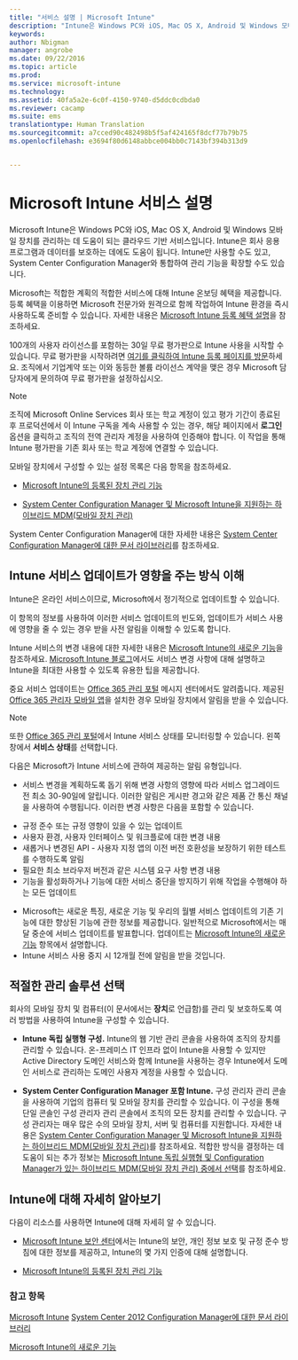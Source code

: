```yaml
---
title: "서비스 설명 | Microsoft Intune"
description: "Intune은 Windows PC와 iOS, Mac OS X, Android 및 Windows 모바일 장치를 관리하는 데 유용한 클라우드 기반 서비스입니다."
keywords: 
author: Nbigman
manager: angrobe
ms.date: 09/22/2016
ms.topic: article
ms.prod: 
ms.service: microsoft-intune
ms.technology: 
ms.assetid: 40fa5a2e-6c0f-4150-9740-d5ddc0cdbda0
ms.reviewer: cacamp
ms.suite: ems
translationtype: Human Translation
ms.sourcegitcommit: a7cced90c482498b5f5af424165f8dcf77b79b75
ms.openlocfilehash: e3694f80d6148abbce004bb0c7143bf394b313d9


---
```


# Microsoft Intune 서비스 설명

Microsoft Intune은 Windows PC와 iOS, Mac OS X, Android 및 Windows 모바일 장치를 관리하는 데 도움이 되는 클라우드 기반 서비스입니다. Intune은 회사 응용 프로그램과 데이터를 보호하는 데에도 도움이 됩니다. Intune만 사용할 수도 있고, System Center Configuration Manager와 통합하여 관리 기능을 확장할 수도 있습니다. 

Microsoft는 적합한 계획의 적합한 서비스에 대해 Intune 온보딩 혜택을 제공합니다. 등록 혜택을 이용하면 Microsoft 전문가와 원격으로 함께 작업하여 Intune 환경을 즉시 사용하도록 준비할 수 있습니다. 자세한 내용은 [Microsoft Intune 등록 혜택 설명](http://go.microsoft.com/fwlink/?LinkId=619281)을 참조하세요.

100개의 사용자 라이선스를 포함하는 30일 무료 평가판으로 Intune 사용을 시작할 수 있습니다. 무료 평가판을 시작하려면 [여기를 클릭하여 Intune 등록 페이지를 방문](http://www.microsoft.com/en-us/server-cloud/products/microsoft-intune/)하세요. 조직에서 기업계약 또는 이와 동등한 볼륨 라이선스 계약을 맺은 경우 Microsoft 담당자에게 문의하여 무료 평가판을 설정하십시오.

> [!NOTE]
> 조직에 Microsoft Online Services 회사 또는 학교 계정이 있고 평가 기간이 종료된 후 프로덕션에서 이 Intune 구독을 계속 사용할 수 있는 경우, 해당 페이지에서 **로그인** 옵션을 클릭하고 조직의 전역 관리자 계정을 사용하여 인증해야 합니다. 이 작업을 통해 Intune 평가판을 기존 회사 또는 학교 계정에 연결할 수 있습니다.

모바일 장치에서 구성할 수 있는 설정 목록은 다음 항목을 참조하세요.

-   [Microsoft Intune의 등록된 장치 관리 기능](/intune/get-started/mobile-device-management-capabilities-in-microsoft-intune) 

-   [System Center Configuration Manager 및 Microsoft Intune을 지원하는 하이브리드 MDM(모바일 장치 관리)](https://technet.microsoft.com/library/mt627883.aspx) 

System Center Configuration Manager에 대한 자세한 내용은 [System Center Configuration Manager에 대한 문서 라이브러리](https://technet.microsoft.com/library/mt346023.aspx)를 참조하세요.

## Intune 서비스 업데이트가 영향을 주는 방식 이해
Intune은 온라인 서비스이므로, Microsoft에서 정기적으로 업데이트할 수 있습니다.

이 항목의 정보를 사용하여 이러한 서비스 업데이트의 빈도와, 업데이트가 서비스 사용에 영향을 줄 수 있는 경우 받을 사전 알림을 이해할 수 있도록 합니다.

Intune 서비스의 변경 내용에 대한 자세한 내용은 [Microsoft Intune의 새로운 기능](/intune/deploy-use/whats-new-in-microsoft-intune)을 참조하세요. [Microsoft Intune 블로그](http://blogs.technet.com/b/microsoftintune/)에서도 서비스 변경 사항에 대해 설명하고 Intune을 최대한 사용할 수 있도록 유용한 팁을 제공합니다. 

중요 서비스 업데이트는 [Office 365 관리 포털](https://portal.office.com/Admin/Default.aspx) 메시지 센터에서도 알려줍니다. 제공된 [Office 365 관리자 모바일 앱](https://support.office.com/article/Office-365-Admin-Mobile-App-e16f6421-2a1a-4142-bf9d-9846600a060a)을 설치한 경우 모바일 장치에서 알림을 받을 수 있습니다.

> [!NOTE]
> 또한 [Office 365 관리 포털](https://portal.office.com/Admin/Default.aspx)에서 Intune 서비스 상태를 모니터링할 수 있습니다. 왼쪽 창에서 **서비스 상태**를 선택합니다.  

다음은 Microsoft가 Intune 서비스에 관하여 제공하는 알림 유형입니다.
-   서비스 변경을 계획하도록 돕기 위해 변경 사항의 영향에 따라 서비스 업그레이드 전 최소 30-90일에 알립니다. 이러한 알림은 게시판 경고와 같은 제품 간 통신 채널을 사용하여 수행됩니다. 이러한 변경 사항은 다음을 포함할 수 있습니다.
* 규정 준수 또는 규정 영향이 있을 수 있는 업데이트
* 사용자 환경, 사용자 인터페이스 및 워크플로에 대한 변경 내용
* 새롭거나 변경된 API - 사용자 지정 앱의 이전 버전 호환성을 보장하기 위한 테스트를 수행하도록 알림
* 필요한 최소 브라우저 버전과 같은 시스템 요구 사항 변경 내용
* 기능을 활성화하거나 기능에 대한 서비스 중단을 방지하기 위해 작업을 수행해야 하는 모든 업데이트
-   Microsoft는 새로운 특징, 새로운 기능 및 우리의 월별 서비스 업데이트의 기존 기능에 대한 향상된 기능에 관한 정보를 제공합니다. 일반적으로 Microsoft에서는 매달 중순에 서비스 업데이트를 발표합니다. 업데이트는 [Microsoft Intune의 새로운 기능](/intune/deploy-use/whats-new-in-microsoft-intune) 항목에서 설명합니다.
-   Intune 서비스 사용 중지 시 12개월 전에 알림을 받을 것입니다.

## 적절한 관리 솔루션 선택
회사의 모바일 장치 및 컴퓨터(이 문서에서는 **장치**로 언급함)를 관리 및 보호하도록 여러 방법을 사용하여 Intune을 구성할 수 있습니다.

-   **Intune 독립 실행형 구성.** Intune의 웹 기반 관리 콘솔을 사용하여 조직의 장치를 관리할 수 있습니다. 온-프레미스 IT 인프라 없이 Intune을 사용할 수 있지만 Active Directory 도메인 서비스와 함께 Intune을 사용하는 경우 Intune에서 도메인 서비스로 관리하는 도메인 사용자 계정을 사용할 수 있습니다.

-   **System Center Configuration Manager 포함 Intune.** 구성 관리자 관리 콘솔을 사용하여 기업의 컴퓨터 및 모바일 장치를 관리할 수 있습니다. 이 구성을 통해 단일 콘솔인 구성 관리자 관리 콘솔에서 조직의 모든 장치를 관리할 수 있습니다. 구성 관리자는 매우 많은 수의 모바일 장치, 서버 및 컴퓨터를 지원합니다. 자세한 내용은 [System Center Configuration Manager 및 Microsoft Intune을 지원하는 하이브리드 MDM(모바일 장치 관리)](https://technet.microsoft.com/library/mt627883.aspx)를 참조하세요.  적합한 방식을 결정하는 데 도움이 되는 추가 정보는 [Microsoft Intune 독립 실행형 및 Configuration Manager가 있는 하이브리드 MDM(모바일 장치 관리) 중에서 선택](https://technet.microsoft.com/en-us/library/mt706478.aspx)를 참조하세요. 


## Intune에 대해 자세히 알아보기
다음이 리소스를 사용하면 Intune에 대해 자세히 알 수 있습니다.

-   [Microsoft Intune 보안 센터](http://www.microsoft.com/en-us/server-cloud/products/intune-trust-center/)에서는 Intune의 보안, 개인 정보 보호 및 규정 준수 방침에 대한 정보를 제공하고, Intune의 몇 가지 인증에 대해 설명합니다.

-   [Microsoft Intune의 등록된 장치 관리 기능](/intune/get-started/mobile-device-management-capabilities-in-microsoft-intune) 

### 참고 항목
[Microsoft Intune](https://docs.microsoft.com/intune/)
[System Center 2012 Configuration Manager에 대한 문서 라이브러리](https://technet.microsoft.com/library/gg682041.aspx)

[Microsoft Intune의 새로운 기능](/intune/deploy-use/whats-new-in-microsoft-intune)



<!--HONumber=Sep16_HO4-->


